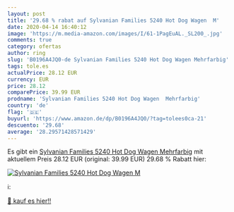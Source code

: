 ```yaml
---
layout: post
title: '29.68 % rabat auf Sylvanian Families 5240 Hot Dog Wagen  M'
date: 2020-04-14 16:40:12
image: 'https://m.media-amazon.com/images/I/61-1PagEuAL._SL200_.jpg'
comments: true
category: ofertas
author: ring
slug: 'B0196A4JQ0-de Sylvanian Families 5240 Hot Dog Wagen Mehrfarbig'
tags: tole.es
actualPrice: 28.12 EUR
currency: EUR
price: 28.12
comparePrice: 39.99 EUR
prodname: 'Sylvanian Families 5240 Hot Dog Wagen  Mehrfarbig'
country: 'de'
flag: '🇩🇪'
buyurl: 'https://www.amazon.de/dp/B0196A4JQ0/?tag=tolees0ca-21'
descuento: '29.68'
average: '28.29571428571429'
---
```


Es gibt ein [Sylvanian Families 5240 Hot Dog Wagen  Mehrfarbig](https://www.amazon.de/dp/B0196A4JQ0/?tag=tolees0ca-21) mit aktuellem Preis 28.12 EUR (original: 39.99 EUR) 29.68 % Rabatt hier:

[![Sylvanian Families 5240 Hot Dog Wagen  M](https://m.media-amazon.com/images/I/61-1PagEuAL._SL200_.jpg)](https://www.amazon.de/dp/B0196A4JQ0/?tag=tolees0ca-21)

ℹ️:


[🛒 kauf es hier!!](https://www.amazon.de/dp/B0196A4JQ0/?tag=tolees0ca-21)
